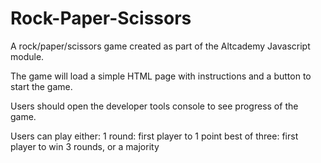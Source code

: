 # Rock-Paper-Scissors
A rock/paper/scissors game created as part of the Altcademy Javascript module.

The game will load a simple HTML page with instructions and a button to start the game.

Users should open the developer tools console to see progress of the game.

Users can play either:
1 round: first player to 1 point
best of three: first player to win 3 rounds, or a majority